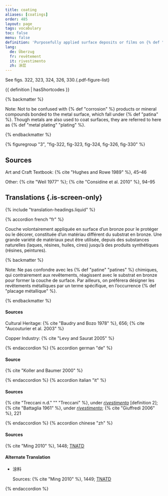 ```yaml
---
title: coating
aliases: [coatings]
order: 485
layout: page
tags: vocabulary
toc: false
menu: false
definition: 'Purposefully applied surface deposits or films on {% def "bronze" %} sculpture that consist of materials chemically different from the metal substrate. Their composition can vary widely, ranging from natural substances such as lacquer, resin, oil, and wax to synthetic resins. Coatings may be decorative and/or protective. In the study of Renaissance bronzes, for example, applied lacquer-like coatings are often referred to as “organic patinas.”'
lang:
  de: Überzug
  fr: revêtement
  it: rivestimento
  zh: 涂层
---
```


See figs. 322, 323, 324, 326, 330.{.pdf-figure-list}

{{ definition | hasShortcodes }}

{% backmatter %}

Note: Not to be confused with {% def "corrosion" %} products or mineral compounds bonded to the metal surface, which fall under {% def "patina" %}. Though metals are also used to coat surfaces, they are referred to here as {% def "metal plating" "plating" %}.

{% endbackmatter %}

{% figuregroup "3", "fig-322, fig-323, fig-324, fig-326, fig-330" %}

## Sources

Art and Craft Textbook: {% cite "Hughes and Rowe 1989" %}, 45–46

Other: {% cite "Weil 1977" %}; {% cite "Considine et al. 2010" %}, 94–95

## Translations {.is-screen-only}

<div class="accordion">
{% include "translation-headings.liquid" %}

{% accordion french "fr" %}

Couche volontairement appliquée en surface d’un bronze pour le protéger ou le décorer, constituée d’un matériau différent du substrat en bronze. Une grande variété de matériaux peut être utilisée, depuis des substances naturelles (laques, résines, huiles, cires) jusqu’à des produits synthétiques (résines, peintures).

{% backmatter %}

Note: Ne pas confondre avec les {% def "patine" "patines" %} chimiques, qui contrairement aux revêtements, réagissent avec le substrat en bronze pour former la couche de surface. Par ailleurs, on préférera désigner les revêtements métalliques par un terme spécifique, en l’occurrence {% def "placage métallique" %}.

{% endbackmatter %}

#### Sources

Cultural Heritage: {% cite "Baudry and Bozo 1978" %}, 656; {% cite "Aucouturier et al. 2003" %}

Copper Industry: {% cite "Levy and Saurat 2005" %}

{% endaccordion %}
{% accordion german "de" %}

#### Source

{% cite "Koller and Baumer 2000" %}

{% endaccordion %}
{% accordion italian "it" %}

#### Sources

{% cite "Treccani n.d." "" "Treccani" %}, under [*rivestimento*](https://www.treccani.it/vocabolario/rivestimento) [definition 2]; {% cite "Battaglia 1961" %}, under [*rivestimento*](http://www.gdli.it/pdf_viewer/Scripts/pdf.js/web/viewer.asp?file=/PDF/GDLI16/GDLI_16_ocr_1065.pdf&parola=rivestimento); {% cite "Giuffredi 2006" %}, 221

{% endaccordion %}
{% accordion chinese "zh" %}

#### Sources

{% cite "Ming 2010" %}, 1448; [TNATD](https://terms.naer.edu.tw/detail/207700/?index=8)

#### Alternate Translation

- <span lang="zh">涂料</span>

    Sources: {% cite "Ming 2010" %}, 1449; [TNATD](https://terms.naer.edu.tw/detail/627946/?index=6)

{% endaccordion %}

</div>
